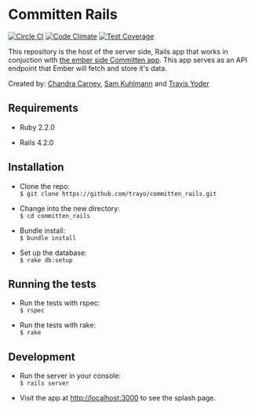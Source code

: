 # Committen Rails
[![Circle CI](https://circleci.com/gh/trayo/committen_rails.svg?style=svg)](https://circleci.com/gh/trayo/committen_rails)
[![Code Climate](https://codeclimate.com/github/trayo/committen_rails/badges/gpa.svg)](https://codeclimate.com/github/trayo/committen_rails)
[![Test Coverage](https://codeclimate.com/github/trayo/committen_rails/badges/coverage.svg)](https://codeclimate.com/github/trayo/committen_rails)

This repository is the host of the server side, Rails app that works in conjuction with [the ember side Committen app](https://github.com/trayo/committen_ember). 
This app serves as an API endpoint that Ember will fetch and store it's data.

Created by: [Chandra Carney](https://github.com/chandracarney), [Sam Kuhlmann](https://github.com/skuhlmann) and [Travis Yoder](https://github.com/trayo)

## Requirements

* Ruby 2.2.0

* Rails 4.2.0

## Installation

* Clone the repo:  
`$ git clone https://github.com/trayo/committen_rails.git`

* Change into the new directory:  
`$ cd committen_rails`

* Bundle install:  
`$ bundle install`

* Set up the database:  
`$ rake db:setup`

## Running the tests

* Run the tests with rspec:  
`$ rspec`

* Run the tests with rake:  
`$ rake`

## Development

* Run the server in your console:  
`$ rails server`

* Visit the app at [http://localhost:3000](http://localhost:3000) to see the splash page.

